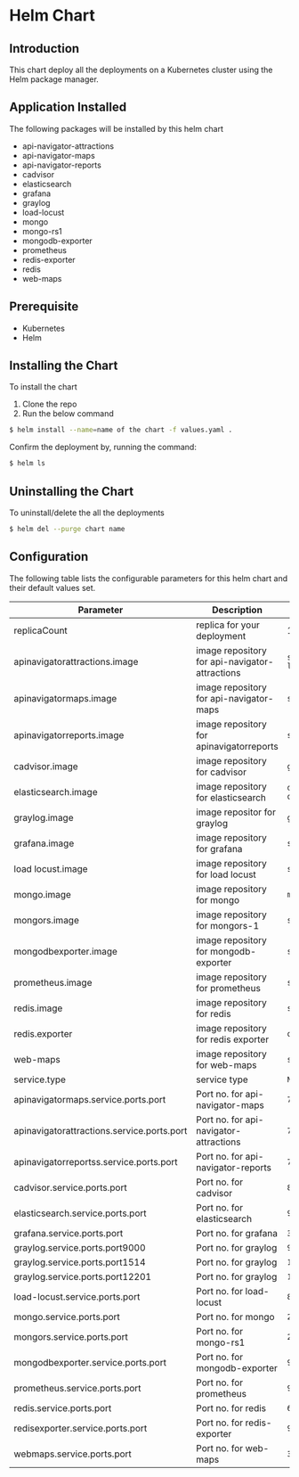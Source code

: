 # Helm Chart


## Introduction
This chart deploy all the deployments on a Kubernetes cluster using the Helm package manager.


## Application Installed
The following packages will be installed by this helm chart
* api-navigator-attractions
* api-navigator-maps
* api-navigator-reports
* cadvisor
* elasticsearch
* grafana
* graylog
* load-locust
* mongo
* mongo-rs1
* mongodb-exporter
* prometheus
* redis-exporter
* redis
* web-maps

## Prerequisite
* Kubernetes
* Helm

## Installing the Chart
To install the chart
1. Clone the repo
2. Run the below command

```sh
$ helm install --name=name of the chart -f values.yaml .
```
Confirm the deployment by, running the command:

```sh
$ helm ls
```

## Uninstalling the Chart

To uninstall/delete the all the deployments

```sh
$ helm del --purge chart name
```



## Configuration

The following table lists the configurable parameters for this helm chart and their default values set.

| Parameter	  | Description | Default |
| ------ | ------ | ------ |
| replicaCount | replica for your deployment | 1
| apinavigatorattractions.image |image repository for api-navigator-attractions  | `stuartshay/navigator-attractions-api:2.2.3-local` |
| apinavigatormaps.image| image repository for api-navigator-maps | `stuartshay/navigator-maps-api:2.2-3-local` |
| apinavigatorreports.image |image repository for apinavigatorreports  | `stuartshay/navigator-reports-api:2.2.3-local` |
| cadvisor.image |image repository for cadvisor  | `google/cadvisor:v0.33.0` |
| elasticsearch.image |image repository for elasticsearch  | `docker.elastic.co/elasticsearch/elasticsearch-oss:6.6.1` |
| graylog.image |image repositor for graylog   | `graylog/graylog:3.0`|
| grafana.image |image repository for grafana  | `stuartshay/coredatastore-grafana:6.1.3-v3` |
| load locust.image |image repository for load locust  | `stuartshay/navigator-locust:v0.11.0-v5` |
| mongo.image |image repository for mongo   | `mongo:3` |
| mongors.image |image repository for mongors-1   | `stuartshay/navigator-instance:3.6.11-v2` |
| mongodbexporter.image |image repository for mongodb-exporter  | `stuartshay/navigator-mongodb-exporter:v1.0.0` |
| prometheus.image |image repository for prometheus  | `stuartshay/coredatastore-prometheus:v2.8.1-v1` |
| redis.image |image repository for redis  | `stuartshay/coredatastore-redis:local-v1` |
| redis.exporter |image repository for redis exporter  | `oliver006/redis_exporter:v0.32.0` |
| web-maps |image repository for web-maps  | `stuartshay/navigator-maps:1.0.4-local` |
| service.type | service type  | `NodePort` |
| apinavigatormaps.service.ports.port | Port no. for api-navigator-maps  | `7000` |
| apinavigatorattractions.service.ports.port | Port no. for api-navigator-attractions  | `7100` |
| apinavigatorreportss.service.ports.port | Port no. for api-navigator-reports  | `7200` |
| cadvisor.service.ports.port | Port no. for cadvisor  | `8080` |
| elasticsearch.service.ports.port | Port no. for elasticsearch  | `9200` |
| grafana.service.ports.port | Port no. for grafana  | `3000` |
| graylog.service.ports.port9000 | Port no. for graylog  | `9000` |
| graylog.service.ports.port1514 | Port no. for graylog  | `1514` |
| graylog.service.ports.port12201 | Port no. for graylog  | `12201` |
| load-locust.service.ports.port | Port no. for load-locust  | `8089` |
| mongo.service.ports.port | Port no. for mongo  | `27017` |
| mongors.service.ports.port | Port no. for mongo-rs1  | `27017` |
| mongodbexporter.service.ports.port | Port no. for mongodb-exporter  | `9001` |
| prometheus.service.ports.port | Port no. for prometheus  | `9090` |
| redis.service.ports.port | Port no. for redis  | `6379` |
| redisexporter.service.ports.port | Port no. for redis-exporter  | `9121` |
| webmaps.service.ports.port | Port no. for web-maps  | `3200` |
